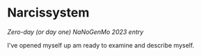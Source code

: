 # Narcissystem
*Zero-day (or day one) NaNoGenMo 2023 entry*

I've opened myself up am ready to examine and describe myself.

